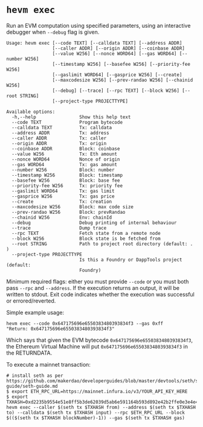 # `hevm exec`

Run an EVM computation using specified parameters, using an interactive debugger when `--debug` flag is given.

```
Usage: hevm exec [--code TEXT] [--calldata TEXT] [--address ADDR]
                 [--caller ADDR] [--origin ADDR] [--coinbase ADDR]
                 [--value W256] [--nonce WORD64] [--gas WORD64] [--number W256]
                 [--timestamp W256] [--basefee W256] [--priority-fee W256]
                 [--gaslimit WORD64] [--gasprice W256] [--create]
                 [--maxcodesize W256] [--prev-randao W256] [--chainid W256]
                 [--debug] [--trace] [--rpc TEXT] [--block W256] [--root STRING]
                 [--project-type PROJECTTYPE]

Available options:
  -h,--help                Show this help text
  --code TEXT              Program bytecode
  --calldata TEXT          Tx: calldata
  --address ADDR           Tx: address
  --caller ADDR            Tx: caller
  --origin ADDR            Tx: origin
  --coinbase ADDR          Block: coinbase
  --value W256             Tx: Eth amount
  --nonce WORD64           Nonce of origin
  --gas WORD64             Tx: gas amount
  --number W256            Block: number
  --timestamp W256         Block: timestamp
  --basefee W256           Block: base fee
  --priority-fee W256      Tx: priority fee
  --gaslimit WORD64        Tx: gas limit
  --gasprice W256          Tx: gas price
  --create                 Tx: creation
  --maxcodesize W256       Block: max code size
  --prev-randao W256       Block: prevRandao
  --chainid W256           Env: chainId
  --debug                  Debug printing of internal behaviour
  --trace                  Dump trace
  --rpc TEXT               Fetch state from a remote node
  --block W256             Block state is be fetched from
  --root STRING            Path to project root directory (default: . )
  --project-type PROJECTTYPE
                           Is this a Foundry or DappTools project (default:
                           Foundry)
```

Minimum required flags: either you must provide `--code` or you must both pass
`--rpc` and `--address`. If the execution returns an output, it will be written
to stdout. Exit code indicates whether the execution was successful or
errored/reverted.

Simple example usage:

```
hevm exec --code 0x647175696e6550383480393834f3 --gas 0xff
"Return: 0x647175696e6550383480393834f3"
```

Which says that given the EVM bytecode `0x647175696e6550383480393834f3`, the Ethereum
Virtual Machine will put `0x647175696e6550383480393834f3` in the RETURNDATA.

To execute a mainnet transaction:

```
# install seth as per https://github.com/makerdao/developerguides/blob/master/devtools/seth/seth-guide/seth-guide.md
$ export ETH_RPC_URL=https://mainnet.infura.io/v3/YOUR_API_KEY_HERE
$ export TXHASH=0xd2235b9554e51e8ff5b3de62039d5ab6e591164b593d892e42b2ffe0e3e4e426
hevm exec --caller $(seth tx $TXHASH from) --address $(seth tx $TXHASH to) --calldata $(seth tx $TXHASH input) --rpc $ETH_RPC_URL --block $(($(seth tx $TXHASH blockNumber)-1)) --gas $(seth tx $TXHASH gas)
```
